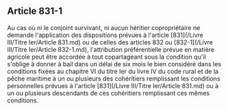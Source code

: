 Article 831-1
----
Au cas où ni le conjoint survivant, ni aucun héritier copropriétaire ne demande
l'application des dispositions prévues à l'article [831](/Livre III/Titre Ier/Article 831.md) ou de celles des articles
832 ou [832-1](/Livre III/Titre Ier/Article 832-1.md), l'attribution préférentielle prévue en matière agricole peut être
accordée à tout copartageant sous la condition qu'il s'oblige à donner à bail
dans un délai de six mois le bien considéré dans les conditions fixées au
chapitre VI du titre Ier du livre IV du code rural et de la pêche maritime à un
ou plusieurs des cohéritiers remplissant les conditions personnelles prévues à
l'article [831](/Livre III/Titre Ier/Article 831.md) ou à un ou plusieurs descendants de ces cohéritiers remplissant
ces mêmes conditions.
